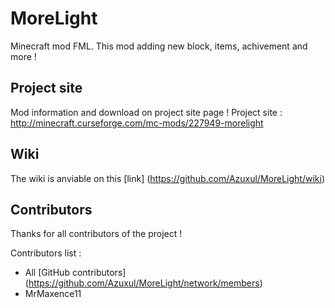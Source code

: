 # MoreLight
Minecraft mod FML. This mod adding new block, items, achivement and more !

## Project site
Mod information and download on project site page !
Project site : http://minecraft.curseforge.com/mc-mods/227949-morelight

## Wiki

The wiki is anviable on this [link] (https://github.com/Azuxul/MoreLight/wiki)

## Contributors

Thanks for all contributors of the project !

Contributors list : 

- All [GitHub contributors] (https://github.com/Azuxul/MoreLight/network/members)
- MrMaxence11
